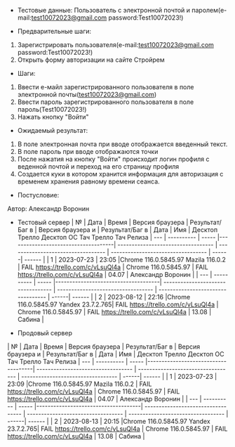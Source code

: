 * Тестовые данные: Пользователь с электронной почтой и паролем(e-mail:test10072023@gmail.com password:Test10072023!)


* Предварительные шаги:
1. Зарегистрировать пользователя(e-mail:test10072023@gmail.com password:Test10072023!)
2. Открыть форму авторизации на сайте Стройрем


* Шаги:
1. Ввести е-майл зарегистрированного пользователя в поле электронной почты(test10072023@gmail.com)
2. Ввести пароль зарегистрированного пользователя в поле пароль(Test10072023!)
4. Нажать кнопку "Войти"


* Ожидаемый результат:
1. В поле электронная почта при вводе отображается введенный текст.
2. В поле пароль при вводе отображаются точки
3. После нажатия на кнопку "Войти" происходит логин профиля с веденной почтой и переход на его страницу профиля
4. Создается куки в котором хранится информация для авторизация с временем хранения равному времени сеанса.

* Постусловие:

Автор: Александр Воронин

* Тестовый сервер 
|  №  | Дата       | Время |           Версия браузера           |        Результат/Баг в            |             Версия браузера и       |           Результат/Баг в          |  Дата  |  Имя   |
								          Десктоп		                   Трелло Десктоп		                        ОС Тач			                  Трелло Тач	          Релиза
| --- | ---------- | ----- |-------------------------------------| ---------------------------------- | ---------------------------------- | ---------------------------------- | ------| ------  |
| 1   | 2023-07-23 | 23:05 |Chrome 116.0.5845.97 Mazila 116.0.2  | FAIL https://trello.com/c/vLsuQl4a | Chrome 116.0.5845.97               | FAIL  https://trello.com/c/vLsuQl4a | 04.07 | Александр Воронин  |
| --- | ---------- | ----- |-------------------------------------| ---------------------------------- | ---------------------------------- | ---------------------------------- | ------| ------  |
| 2   | 2023-08-12 | 22:16 |Chrome 116.0.5845.97 Yandex 23.7.2.765| FAIL https://trello.com/c/vLsuQl4a | Chrome 116.0.5845.97               | FAIL https://trello.com/c/vLsuQl4a | 13.08 | Сабина  |


* Продовый сервер


|  №  | Дата       | Время |           Версия браузера           |        Результат/Баг в            |             Версия браузера и       |           Результат/Баг в          |  Дата  |  Имя   |
								          Десктоп		                   Трелло Десктоп		                        ОС Тач			                  Трелло Тач	          Релиза
| --- | ---------- | ----- |-------------------------------------| ---------------------------------- | ---------------------------------- | ---------------------------------- | ------| ------  |
| 1   | 2023-07-23 | 23:09 |Chrome 116.0.5845.97 Mazila 116.0.2  | FAIL https://trello.com/c/vLsuQl4a | Chrome 116.0.5845.97               | FAIL  https://trello.com/c/vLsuQl4a | 04.07 | Александр Воронин  |
| --- | ---------- | ----- |-------------------------------------| ---------------------------------- | ---------------------------------- | ---------------------------------- | ------| ------  |
| 2   | 2023-08-13 | 20:15 |Chrome 116.0.5845.97 Yandex 23.7.2.765| FAIL https://trello.com/c/vLsuQl4a | Chrome 116.0.5845.97               | FAIL https://trello.com/c/vLsuQl4a | 13.08 | Сабина  |


